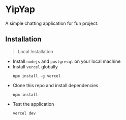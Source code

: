 # YipYap

A simple chatting application for fun project.

## Installation

> Local Installation

- Install `nodejs` and `postgresql` on your local machine
- Install `vercel` globally
  ```
  npm install -g vercel
  ```
- Clone this repo and install dependencies
  ```
  npm install
  ```
- Test the application
  ```
  vercel dev
  ```
